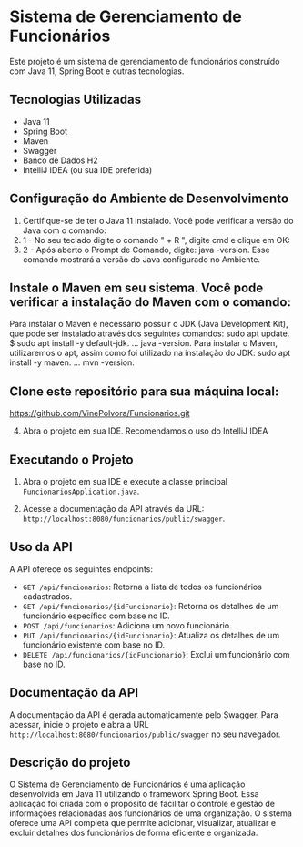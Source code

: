 # Sistema de Gerenciamento de Funcionários

Este projeto é um sistema de gerenciamento de funcionários construído com Java 11, Spring Boot e outras tecnologias.

## Tecnologias Utilizadas

- Java 11
- Spring Boot
- Maven
- Swagger
- Banco de Dados H2
- IntelliJ IDEA (ou sua IDE preferida)

## Configuração do Ambiente de Desenvolvimento

1. Certifique-se de ter o Java 11 instalado. Você pode verificar a versão do Java com o comando:
2. 1 - No seu teclado digite o comando " + R ", digite cmd e clique em OK:
3. 2 - Após aberto o Prompt de Comando, digite: java -version. Esse comando mostrará a versão do Java configurado no Ambiente.

## Instale o Maven em seu sistema. Você pode verificar a instalação do Maven com o comando:

Para instalar o Maven é necessário possuir o JDK (Java Development Kit), que pode ser instalado através dos seguintes comandos:
sudo apt update. $ sudo apt install -y default-jdk. ...
java -version. Para instalar o Maven, utilizaremos o apt, assim como foi utilizado na instalação do JDK:
sudo apt install -y maven. ...
mvn -version.

## Clone este repositório para sua máquina local:
https://github.com/VinePolvora/Funcionarios.git


4. Abra o projeto em sua IDE. Recomendamos o uso do IntelliJ IDEA

## Executando o Projeto

1. Abra o projeto em sua IDE e execute a classe principal `FuncionariosApplication.java`.

2. Acesse a documentação da API através da URL: `http://localhost:8080/funcionarios/public/swagger`.

## Uso da API

A API oferece os seguintes endpoints:

- `GET /api/funcionarios`: Retorna a lista de todos os funcionários cadastrados.
- `GET /api/funcionarios/{idFuncionario}`: Retorna os detalhes de um funcionário específico com base no ID.
- `POST /api/funcionarios`: Adiciona um novo funcionário.
- `PUT /api/funcionarios/{idFuncionario}`: Atualiza os detalhes de um funcionário existente com base no ID.
- `DELETE /api/funcionarios/{idFuncionario}`: Exclui um funcionário com base no ID.

## Documentação da API

A documentação da API é gerada automaticamente pelo Swagger. Para acessar, inicie o projeto e abra a URL `http://localhost:8080/funcionarios/public/swagger` no seu navegador.

## Descrição do projeto

O Sistema de Gerenciamento de Funcionários é uma aplicação desenvolvida em Java 11 utilizando o framework Spring Boot. Essa aplicação foi criada com o propósito de facilitar o controle e gestão de informações relacionadas aos funcionários de uma organização. O sistema oferece uma API completa que permite adicionar, visualizar, atualizar e excluir detalhes dos funcionários de forma eficiente e organizada.
